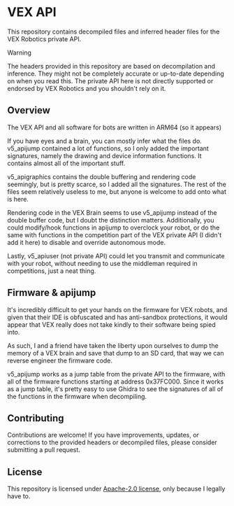 # VEX API
 
This repository contains decompiled files and inferred header files for the VEX Robotics private API.
 
> [!WARNING]
> The headers provided in this repository are based on decompilation and inference. They might not be completely accurate or up-to-date depending on when you read this. The private API here is not directly supported or endorsed by VEX Robotics and you shouldn't rely on it.
 
## Overview
 
The VEX API and all software for bots are written in ARM64 (so it appears)

If you have eyes and a brain, you can mostly infer what the files do. 
v5_apijump contained a lot of functions, so I only added the important signatures, namely the drawing and device information functions. It contains almost all of the important stuff.

v5_apigraphics contains the double buffering and rendering code seemingly, but is pretty scarce, so I added all the signatures.
The rest of the files seem relatively useless to me, but anyone is welcome to add onto what is here.
 
Rendering code in the VEX Brain seems to use v5_apijump instead of the double buffer code, but I doubt the distinction matters.
Additionally, you could modify/hook functions in apijump to overclock your robot, or do the same with functions in the competition part of the VEX private API (I didn't add it here) to disable and override autonomous mode.
 
Lastly, v5_apiuser (not private API) could let you transmit and communicate with your robot, without needing to use the middleman required in competitions, just a neat thing.

## Firmware & apijump

It's incredibly difficult to get your hands on the firmware for VEX robots, and given that their IDE is obfuscated and has anti-sandbox protections, it would appear that VEX really does not take kindly to their software being spied into.

As such, I and a friend have taken the liberty upon ourselves to dump the memory of a VEX brain and save that dump to an SD card, that way we can reverse engineer the firmware code.

v5_apijump works as a jump table from the private API to the firmware, with all of the firmware functions starting at address 0x37FC000. Since it works as a jump table, it's pretty easy to use Ghidra to see the signatures of all of the functions in the firmware when decompiling.
 
## Contributing
 
Contributions are welcome! If you have improvements, updates, or corrections to the provided headers or decompiled files, please consider submitting a pull request.
 
## License
 
This repository is licensed under [Apache-2.0 license](LICENSE.txt), only because I legally have to.
